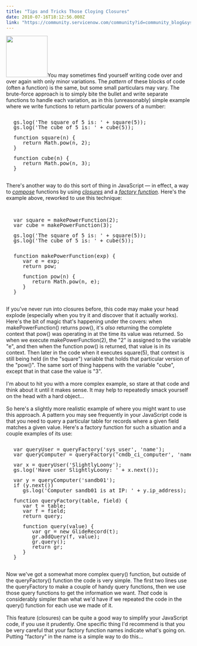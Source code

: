 ```yaml
---
title: "Tips and Tricks Those Cloying Closures"
date: 2010-07-16T18:12:56.000Z
link: "https://community.servicenow.com/community?id=community_blog&sys_id=8c0e2a2ddbd0dbc01dcaf3231f961941"
---
```

<p><img  alt="" class="jive-image" src="8255f842db989344e9737a9e0f96191b.iix" style="width: auto; height: 113px;" />You may sometimes find yourself writing code over and over again with only minor variations. The <i>pattern</i> of these blocks of code (often a function) is the same, but some small particulars may vary. The brute-force approach is to simply bite the bullet and write separate functions to handle each variation, as in this (unreasonably) simple example where we write functions to return particular powers of a number:<br /><pre style="margin-left:20px;line-height:1;"><br />gs.log('The square of 5 is: ' + square(5));<br />gs.log('The cube of 5 is: ' + cube(5));<br /><br />function square(n) {<br />   return Math.pow(n, 2);<br />}<br /><br />function cube(n) {<br />   return Math.pow(n, 3);<br />}<br /></pre><br />There's another way to do this sort of thing in JavaScript — in effect, a way to <a href="http://en.wikipedia.org/wiki/Function_composition_%28computer_science%29"><i>compose</i></a> functions by using <a href="http://en.wikipedia.org/wiki/Closure_%28computer_science%29"><i>closures</i></a> and a <a href="http://en.wikipedia.org/wiki/Factory_function"><i>factory function</i></a>. Here's the example above, reworked to use this technique:<br /><!--break--><br /><pre style="margin-left:20px;line-height:1;"><br />var square = makePowerFunction(2);<br />var cube = makePowerFunction(3);<br /><br />gs.log('The square of 5 is: ' + square(5));<br />gs.log('The cube of 5 is: ' + cube(5));<br /><br /><br />function makePowerFunction(exp) {<br />   var e = exp;<br />   return pow;<br /><br />   function pow(n) {<br />      return Math.pow(n, e);<br />   }<br />}<br /></pre><br />If you've never run into closures before, this code may make your head explode (especially when you try it and discover that it actually works). Here's the bit of magic that's happening under the covers: when makePowerFunction() returns pow(), it's <i>also</i> returning the complete context that pow() was operating in at the time its value was returned. So when we execute makePowerFunction(2), the "2" is assigned to the variable "e", and then when the function pow() is returned, that value is in its context. Then later in the code when it executes square(5), that context is still being held (in the "square") variable that holds that particular version of the "pow()". The same sort of thing happens with the variable "cube", except that in that case the value is "3".<br /><br />I'm about to hit you with a more complex example, so stare at that code and think about it until it makes sense. It may help to repeatedly smack yourself on the head with a hard object...<br /><br />So here's a slightly more realistic example of where you might want to use this approach. A pattern you may see frequently in your JavaScript code is that you need to query a particular table for records where a given field matches a given value. Here's a factory function for such a situation and a couple examples of its use: <br /><pre style="margin-left:20px;line-height:1;"><br />var queryUser = queryFactory('sys_user', 'name');<br />var queryComputer = queryFactory('cmdb_ci_computer', 'name');<br /><br />var x = queryUser('SlightlyLoony');<br />gs.log('Have user SlightlyLoony: ' + x.next());<br /><br />var y = queryComputer('sandb01');<br />if (y.next())<br />   gs.log('Computer sandb01 is at IP: ' + y.ip_address);<br /><br />function queryFactory(table, field) {<br />   var t = table;<br />   var f = field;<br />   return query;<br /><br />   function query(value) {<br />      var gr = new GlideRecord(t);<br />      gr.addQuery(f, value);<br />      gr.query();<br />      return gr;<br />   }<br />}</pre><br />Now we've got a somewhat more complex query() function, but outside of the queryFactory() function the code is very simple. The first two lines use the queryFactory to make a couple of handy query functions, then we use those query functions to get the information we want. <i>That</i> code is considerably simpler than what we'd have if we repeated the code in the query() function for each use we made of it.<br /><br />This feature (closures) can be quite a good way to simplify your JavaScript code, if you use it prudently. One specific thing I'd recommend is that you be very careful that your factory function names indicate what's going on. Putting "factory" in the name is a simple way to do this...</p>